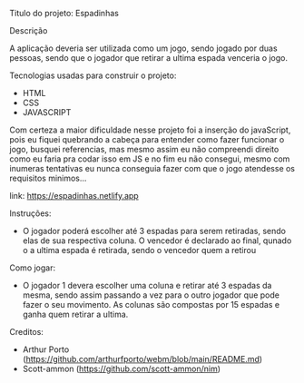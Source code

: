 Titulo do projeto: Espadinhas

Descrição

A aplicação deveria ser utilizada como um jogo, sendo jogado por duas pessoas, sendo que o jogador que retirar a ultima espada venceria o jogo.

Tecnologias usadas para construir o projeto:
* HTML
* CSS
* JAVASCRIPT

Com certeza a maior dificuldade nesse projeto foi a inserção do javaScript, pois eu fiquei quebrando a cabeça para entender como fazer funcionar o jogo, busquei referencias, mas mesmo assim eu não compreendi direito como eu faria pra codar isso em JS e no fim eu não consegui, mesmo com inumeras tentativas eu nunca conseguia fazer com que o jogo atendesse os requisitos minimos...

link: https://espadinhas.netlify.app

Instruções: 
* O jogador poderá escolher até 3 espadas para serem retiradas, sendo elas de sua respectiva coluna. O vencedor é declarado ao final, qunado o a ultima espada é retirada, sendo o vencedor quem a retirou

Como jogar: 
* O jogador 1 devera escolher uma coluna e retirar até 3 espadas da mesma, sendo assim passando a vez para o outro jogador que pode fazer o seu movimento.
As colunas são compostas por 15 espadas e ganha quem retirar a ultima.

Creditos:
* Arthur Porto (https://github.com/arthurfporto/webm/blob/main/README.md)
* Scott-ammon (https://github.com/scott-ammon/nim)
